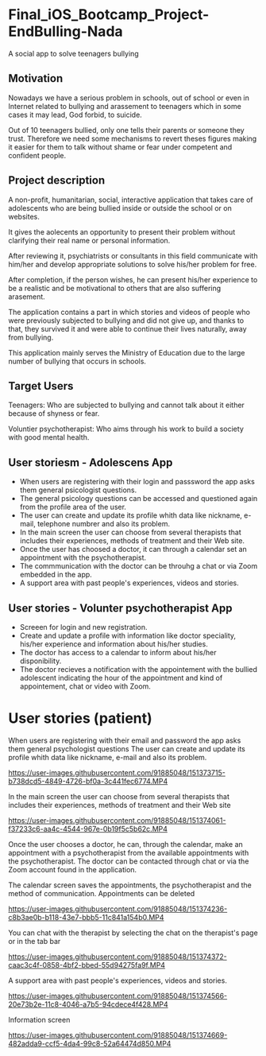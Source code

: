 # Final_iOS_Bootcamp_Project-EndBulling-Nada
A social app to solve teenagers bullying


## Motivation
Nowadays we have a serious problem in schools, out of school or even in Internet related to bullying and arassement to teenagers which in some cases it may lead, God forbid, to suicide.

Out of 10 teenagers bullied, only one tells their parents or someone they trust. Therefore we need some mechanisms to revert theses figures making it easier for them to talk without shame or fear under competent and confident people.


## Project description
A non-profit, humanitarian, social, interactive application that takes care of adolescents who are being bullied inside or outside the school or on websites.

It gives the aolecents an opportunity to present their problem without clarifying their real name or personal information.

After reviewing it, psychiatrists or consultants in this field communicate with him/her and develop appropriate solutions to solve his/her problem for free.

After completion, if the person wishes, he can present his/her experience to be a realistic and be motivational to others that are also suffering arasement.

The application contains a part in which stories and videos of people who were previously subjected to bullying and did not give up, and thanks to that, they survived it and were able to continue their lives naturally, away from bullying. 

This application mainly serves the Ministry of Education due to the large number of bullying that occurs in schools.


## Target Users
Teenagers: Who are subjected to bullying and cannot talk about it either because of shyness or fear.

Voluntier psychotherapist: Who aims through his work to build a society with good mental health.


## User storiesm - Adolescens App
   - When users are registering with their login and passsword the app asks them general psicologist questions.
   - The general psicology questions can be accessed and questioned again from the profile area of the user.
   - The user can create and update its profile whith data like nickname, e-mail, telephone numbrer and also its problem.
   - In the main screen the user can choose from several therapists that includes their experiences, methods of treatment and their Web site.
   - Once the user has choosed a doctor, it can through a calendar set an appointment with the psychotherapist.
   - The commmunication with the doctor can be throuhg a chat or via Zoom embedded in the app.
   - A support area with past people's experiences, videos and stories.


## User stories - Volunter psychotherapist  App
   - Screeen for login and new registration.
   - Create and update a profile with information like doctor speciality, his/her experience and information about his/her studies.
   - The doctor has access to a calendar to inform about his/her disponibility.
   - The doctor recieves a notification  with the appointement with the bullied adolescent indicating the hour of the appointment and kind of appointement, chat or video with Zoom. 


# User stories (patient)
 When users are registering with their email and password the app asks them general psychologist questions
The user can create and update its profile whith data like nickname, e-mail and also its problem.

https://user-images.githubusercontent.com/91885048/151373715-b738dcd5-4849-4726-bf0a-3c441fec6774.MP4

In the main screen the user can choose from several therapists that includes their experiences, methods of treatment and their Web site

https://user-images.githubusercontent.com/91885048/151374061-f37233c6-aa4c-4544-967e-0b19f5c5b62c.MP4

Once the user chooses a doctor, he can, through the calendar, make an appointment with a psychotherapist from the available appointments with the psychotherapist.
The doctor can be contacted through chat or via the Zoom account found in the application.

The calendar screen saves the appointments, the psychotherapist and the method of communication. Appointments can be deleted

https://user-images.githubusercontent.com/91885048/151374236-c8b3ae0b-b118-43e7-bbb5-11c841a154b0.MP4

You can chat with the therapist by selecting the chat on the therapist's page or in the tab bar

https://user-images.githubusercontent.com/91885048/151374372-caac3c4f-0858-4bf2-bbed-55d94275fa9f.MP4

A support area with past people's experiences, videos and stories.

https://user-images.githubusercontent.com/91885048/151374566-20e73b2e-11c8-4046-a7b5-94cdece4f428.MP4


Information screen

https://user-images.githubusercontent.com/91885048/151374669-482adda9-ccf5-4da4-99c8-52a64474d850.MP4




